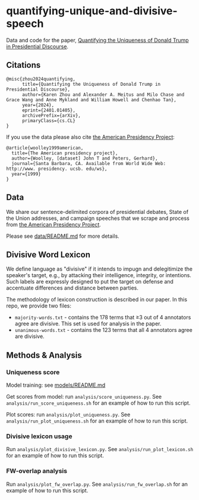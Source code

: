 # quantifying-unique-and-divisive-speech

Data and code for the paper, [Quantifying the Uniqueness of Donald Trump in Presidential Discourse](https://arxiv.org/abs/2401.01405).



## Citations
```
@misc{zhou2024quantifying,
      title={Quantifying the Uniqueness of Donald Trump in Presidential Discourse}, 
      author={Karen Zhou and Alexander A. Meitus and Milo Chase and Grace Wang and Anne Mykland and William Howell and Chenhao Tan},
      year={2024},
      eprint={2401.01405},
      archivePrefix={arXiv},
      primaryClass={cs.CL}
}
```


If you use the data please also cite [the American Presidency Project](https://www.presidency.ucsb.edu/documents):
```
@article{woolley1999american,
  title={The American presidency project},
  author={Woolley, [dataset] John T and Peters, Gerhard},
  journal={Santa Barbara, CA. Available from World Wide Web: http://www. presidency. ucsb. edu/ws},
  year={1999}
}
```

## Data
We share our sentence-delimited corpora of presidential debates, State of the Union addresses, and campaign speeches that we scrape and process from [the American Presidency Project](https://www.presidency.ucsb.edu/documents).

Please see [data/README.md](data/README.md) for more details.

## Divisive Word Lexicon
We define language as "divisive" if it intends to impugn and delegitimize the speaker's target, e.g., by attacking their intelligence, integrity, or intentions. Such labels are expressly designed to put the target on defense and accentuate differences and distance between parties.

The methodology of lexicon construction is described in our paper. In this repo, we provide two files:
- `majority-words.txt` - contains the 178 terms that ≥3 out of 4 annotators agree are divisive. This set is used for analysis in the paper.
- `unanimous-words.txt` - contains the 123 terms that all 4 annotators agree are divisive. 

## Methods & Analysis

### Uniqueness score

Model training: see [models/README.md](models/README.md)

Get scores from model: run `analysis/score_uniqueness.py`. See `analysis/run_score_uniqueness.sh` for an example of how to run this script.

Plot scores: run `analysis/plot_uniqueness.py`. See `analysis/run_plot_uniqueness.sh` for an example of how to run this script.

### Divisive lexicon usage
Run `analysis/plot_divisive_lexicon.py`. See `analysis/run_plot_lexicon.sh` for an example of how to run this script.


### FW-overlap analysis
Run `analysis/plot_fw_overlap.py`. See `analysis/run_fw_overlap.sh` for an example of how to run this script.



